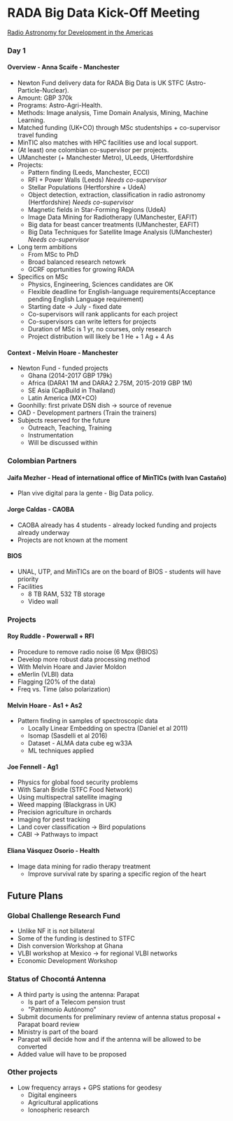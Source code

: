 # RADA Big Data Kick-Off Meeting

[Radio Astronomy for Development in the Americas](http://rada-bigdata.com)

### Day 1

#### Overview - Anna Scaife - Manchester

- Newton Fund delivery data for RADA Big Data is UK STFC (Astro-Particle-Nuclear).
- Amount: GBP 370k
- Programs: Astro-Agri-Health.
- Methods: Image analysis, Time Domain Analysis, Mining, Machine Learning.
- Matched funding (UK+CO) through MSc studentships + co-supervisor travel funding
- MinTIC also matches with HPC facilities use and local support.
- (At least) one colombian co-supervisor per projects.
- UManchester (+ Manchester Metro), ULeeds, UHertfordshire
- Projects: 
  - Pattern finding (Leeds, Manchester, ECCI)
  - RFI + Power Walls (Leeds) *Needs co-supervisor*
  - Stellar Populations (Hertforshire + UdeA)
  - Object detection, extraction, classification in radio astronomy (Hertfordshire) *Needs co-supervisor*
  - Magnetic fields in Star-Forming Regions (UdeA)
  - Image Data Mining for Radiotherapy (UManchester, EAFIT)
  - Big data for beast cancer treatments (UManchester, EAFIT)
  - Big Data Techniques for Satellite Image Analysis (UManchester)  *Needs co-supervisor*
- Long term ambitions 
  - From MSc to PhD
  - Broad balanced research netowrk
  - GCRF opprtunities for growing RADA
- Specifics on MSc
  - Physics, Engineering, Sciences candidates are OK
  - Flexible deadline for English-language requirements(Acceptance pending English Language requirement)
  - Starting date -> July - fixed date
  - Co-supervisors will rank applicants for each project
  - Co-supervisors can write letters for projects
  - Duration of MSc is 1 yr, no courses, only research
  - Project distribution will likely be 1 He + 1 Ag + 4 As
  
#### Context - Melvin Hoare - Manchester

- Newton Fund - funded projects 
  - Ghana (2014-2017 GBP 179k)
  - Africa (DARA1 1M and DARA2 2.75M, 2015-2019 GBP 1M)
  - SE Asia (CapBuild in Thailand)
  - Latin America (MX+CO)
- Goonhilly: first private DSN dish -> source of revenue
- OAD - Development partners (Train the trainers)
- Subjects reserved for the future
  - Outreach, Teaching, Training
  - Instrumentation
  - Will be discussed within 

### Colombian Partners

#### Jaifa Mezher - Head of international office of MinTICs (with Ivan Castaño)
 
 - Plan vive digital para la gente - Big Data policy.
 
#### Jorge Caldas - CAOBA
 
 - CAOBA already has 4 students - already locked funding and projects already underway
 - Projects are not known at the moment
 
#### BIOS

- UNAL, UTP, and MinTICs are on the board of BIOS - students will have priority
- Facilities
  - 8 TB RAM, 532 TB storage
  - Video wall

### Projects

#### Roy Ruddle - Powerwall + RFI
  
- Procedure to remove radio noise (6 Mpx @BIOS)
- Develop more robust data processing method
- With Melvin Hoare and Javier Moldon
- eMerlin (VLBI) data
- Flagging (20% of the data)
- Freq vs. Time (also polarization)

#### Melvin Hoare - As1 + As2

- Pattern finding in samples of spectroscopic data
	- Locally Linear Embedding on spectra (Daniel et al 2011)
	- Isomap (Sasdelli et al 2016)
	- Dataset - ALMA data cube eg w33A
	- ML techniques applied

#### Joe Fennell - Ag1

- Physics for global food security problems
- With Sarah Bridle (STFC Food Network)
- Using multispectral satellite imaging
- Weed mapping (Blackgrass in UK)
- Precision agriculture in orchards
- Imaging for pest tracking
- Land cover classification -> Bird populations
- CABI -> Pathways to impact

#### Eliana Vásquez Osorio - Health

- Image data mining for radio therapy treatment
	- Improve survival rate by sparing a specific region of the heart

## Future Plans

### Global Challenge Research Fund

- Unlike NF it is not billateral
- Some of the funding is destined to STFC
- Dish conversion Workshop at Ghana
- VLBI workshop at Mexico -> for regional VLBI networks
- Economic Development Workshop

### Status of Chocontá Antenna

- A third party is using the antenna: Parapat
	- Is part of a Telecom pension trust
	- "Patrimonio Autónomo"
- Submit documents for preliminary review of antenna status proposal + Parapat board review
- Ministry is part of the board 
- Parapat will decide how and if the antenna will be allowed to be converted
- Added value will have to be proposed

### Other projects

- Low frequency arrays + GPS stations for geodesy
	- Digital engineers
	- Agricultural applications
	- Ionospheric research
	
